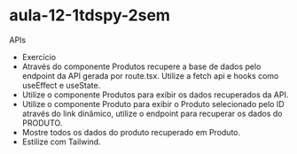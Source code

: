 # aula-12-1tdspy-2sem
APIs

- Exercício
- Através do componente Produtos recupere a base de dados pelo endpoint da API gerada por route.tsx. Utilize a fetch api e hooks como useEffect e useState.
- Utilize o componente Produtos para exibir os dados recuperados da API.
- Utilize o componente Produto para exibir o Produto selecionado pelo ID através do link dinâmico, utilize o endpoint para recuperar os dados do PRODUTO.
- Mostre todos os dados do produto recuperado em Produto.
- Estilize com Tailwind.
